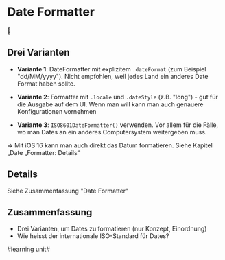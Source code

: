 # Date Formatter
📅

## Drei Varianten

- **Variante 1**: DateFormatter mit explizitem `.dateFormat` (zum Beispiel "dd/MM/yyyy"). Nicht empfohlen, weil jedes Land ein anderes Date Format haben sollte.

- **Variante 2**: Formatter mit `.locale` und `.dateStyle` (z.B. "long") - gut für die Ausgabe auf dem UI. Wenn man will kann man auch genauere Konfigurationen vornehmen

- **Variante 3**: `ISO8601DateFormatter()` verwenden. Vor allem für die Fälle, wo man Dates an ein anderes Computersystem weitergeben muss.

=\> Mit iOS 16 kann man auch direkt das Datum formatieren. Siehe Kapitel „Date „Formatter: Details“


## Details

Siehe Zusammenfassung "Date Formatter"

## Zusammenfassung

- Drei Varianten, um Dates zu formatieren (nur Konzept, Einordnung)
- Wie heisst der internationale ISO-Standard für Dates?


#learning unit#